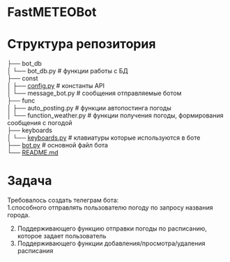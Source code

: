 <h1 class="code-line" data-line-start=1 data-line-end=2 ><a id="FastMETEOBot_1"></a>FastMETEOBot</h1>
<h1 class="code-line" data-line-start=3 data-line-end=4 ><a id="__3"></a>Структура репозитория</h1>
<p class="has-line-data" data-line-start="5" data-line-end="17">├── bot_db<br>
│   └── bot_db.py                     # функции работы с БД<br>
├── const<br>
│   ├── <a href="http://config.py">config.py</a>                     # константы API<br>
│   └── message_bot.py                # сообщения отправляемые ботом<br>
├── func<br>
│   ├── auto_posting.py               # функции автопостинга погоды<br>
│   └── function_weather.py           # функции получения погоды, формирования сообщения с погодой<br>
├── keyboards<br>
│   └── <a href="http://keyboards.py">keyboards.py</a>                  # клавиатуры которые используются в боте<br>
├── <a href="http://bot.py">bot.py</a>                            # основной файл бота<br>
└── <a href="http://README.md">README.md</a></p>
<h1 class="code-line" data-line-start=20 data-line-end=21 ><a id="_20"></a>Задача</h1>
<p class="has-line-data" data-line-start="21" data-line-end="23">Требовалось создать телеграм бота:<br>
1.способного отправлять пользователю погоду по запросу названия города.</p>
<ol start="2">
<li class="has-line-data" data-line-start="23" data-line-end="24">Поддерживающего функцию отправки погоды по расписанию, которое задает пользователь</li>
<li class="has-line-data" data-line-start="24" data-line-end="25">Поддерживающего функции добавления/просмотра/удаления расписания</li>
</ol
